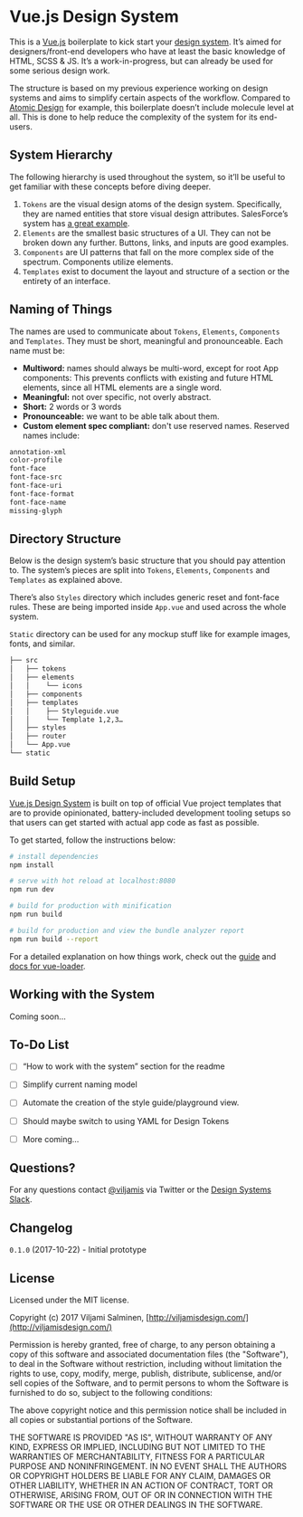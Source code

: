 # Vue.js Design System

This is a [Vue.js](https://vuejs.org) boilerplate to kick start your [design system](http://carbondesignsystem.com). It’s aimed for designers/front-end developers who have at least the basic knowledge of HTML, SCSS & JS. It’s a work-in-progress, but can already be used for some serious design work.

The structure is based on my previous experience working on design systems and aims to simplify certain aspects of the workflow. Compared to [Atomic Design](http://atomicdesign.bradfrost.com) for example, this boilerplate doesn’t include molecule level at all. This is done to help reduce the complexity of the system for its end-users.

## System Hierarchy

The following hierarchy is used throughout the system, so it’ll be useful to get familiar with these concepts before diving deeper.

1. `Tokens` are the visual design atoms of the design system. Specifically, they are named entities that store visual design attributes. SalesForce’s system has [a great example](https://www.lightningdesignsystem.com/design-tokens/).
2. `Elements` are the smallest basic structures of a UI. They can not be broken down any further. Buttons, links, and inputs are good examples.
3. `Components` are UI patterns that fall on the more complex side of the spectrum. Components utilize elements.
4. `Templates` exist to document the layout and structure of a section or the entirety of an interface.


## Naming of Things

The names are used to communicate about `Tokens`, `Elements`, `Components` and `Templates`. They must be short, meaningful and pronounceable. Each name must be:

* **Multiword:** names should always be multi-word, except for root App components: This prevents conflicts with existing and future HTML elements, since all HTML elements are a single word.
* **Meaningful:** not over specific, not overly abstract.
* **Short:** 2 words or 3 words
* **Pronounceable:** we want to be able talk about them.
* **Custom element spec compliant:** don't use reserved names. Reserved names include:

```bash
annotation-xml
color-profile
font-face
font-face-src
font-face-uri
font-face-format
font-face-name
missing-glyph
```


## Directory Structure

Below is the design system’s basic structure that you should pay attention to. The system’s pieces are split into `Tokens`, `Elements`, `Components` and `Templates` as explained above.

There’s also `Styles` directory which includes generic reset and font-face rules. These are being imported inside `App.vue` and used across the whole system.

`Static` directory can be used for any mockup stuff like for example images, fonts, and similar.

```bash
├── src
│   ├── tokens
│   ├── elements
│   │    └── icons
│   ├── components
│   ├── templates
│   │    ├── Styleguide.vue
│   │    └── Template 1,2,3…
│   ├── styles
│   ├── router
│   └── App.vue
└── static
```


## Build Setup

[Vue.js Design System](https://github.com/viljamis/vue-design-system) is built on top of official Vue project templates that are to provide opinionated, battery-included development tooling setups so that users can get started with actual app code as fast as possible.

To get started, follow the instructions below:

``` bash
# install dependencies
npm install

# serve with hot reload at localhost:8080
npm run dev

# build for production with minification
npm run build

# build for production and view the bundle analyzer report
npm run build --report
```

For a detailed explanation on how things work, check out the [guide](http://vuejs-templates.github.io/webpack/) and [docs for vue-loader](http://vuejs.github.io/vue-loader).


## Working with the System

Coming soon…


## To-Do List

- [ ] “How to work with the system” section for the readme
- [ ] Simplify current naming model
- [ ] Automate the creation of the style guide/playground view.
- [ ] Should maybe switch to using YAML for Design Tokens
- [ ] More coming…


## Questions?

For any questions contact [@viljamis](https://twitter.com/viljamis) via Twitter or the [Design Systems Slack](http://designsystems.herokuapp.com).


## Changelog

`0.1.0` (2017-10-22) - Initial prototype


## License

Licensed under the MIT license.

Copyright (c) 2017 Viljami Salminen, [http://viljamisdesign.com/](http://viljamisdesign.com/)

Permission is hereby granted, free of charge, to any person obtaining a copy of this software and associated documentation files (the "Software"), to deal in the Software without restriction, including without limitation the rights to use, copy, modify, merge, publish, distribute, sublicense, and/or sell copies of the Software, and to permit persons to whom the Software is furnished to do so, subject to the following conditions:

The above copyright notice and this permission notice shall be included in all copies or substantial portions of the Software.

THE SOFTWARE IS PROVIDED "AS IS", WITHOUT WARRANTY OF ANY KIND, EXPRESS OR IMPLIED, INCLUDING BUT NOT LIMITED TO THE WARRANTIES OF MERCHANTABILITY, FITNESS FOR A PARTICULAR PURPOSE AND NONINFRINGEMENT. IN NO EVENT SHALL THE AUTHORS OR COPYRIGHT HOLDERS BE LIABLE FOR ANY CLAIM, DAMAGES OR OTHER LIABILITY, WHETHER IN AN ACTION OF CONTRACT, TORT OR OTHERWISE, ARISING FROM, OUT OF OR IN CONNECTION WITH THE SOFTWARE OR THE USE OR OTHER DEALINGS IN THE SOFTWARE.
